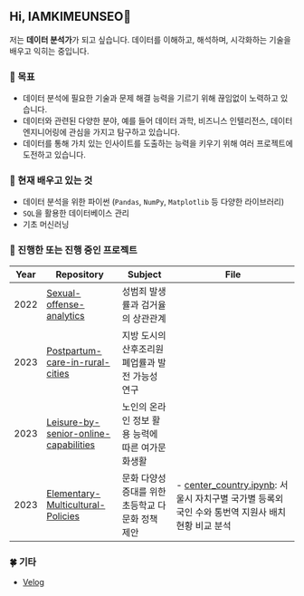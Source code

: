 ## Hi, IAMKIMEUNSEO👋
저는 **데이터 분석가**가 되고 싶습니다. 데이터를 이해하고, 해석하며, 시각화하는 기술을 배우고 익히는 중입니다.

### 🔭 목표
- 데이터 분석에 필요한 기술과 문제 해결 능력을 기르기 위해 끊임없이 노력하고 있습니다.
- 데이터와 관련된 다양한 분야, 예를 들어 데이터 과학, 비즈니스 인텔리전스, 데이터 엔지니어링에 관심을 가지고 탐구하고 있습니다.
- 데이터를 통해 가치 있는 인사이트를 도출하는 능력을 키우기 위해 여러 프로젝트에 도전하고 있습니다.

### 🌱 현재 배우고 있는 것
- 데이터 분석을 위한 파이썬 (`Pandas`, `NumPy`, `Matplotlib` 등 다양한 라이브러리)
- `SQL`을 활용한 데이터베이스 관리
- 기초 머신러닝

### 🚀 진행한 또는 진행 중인 프로젝트
| Year | Repository | Subject | File|
|---|---|---|---|
| 2022 | [Sexual-offense-analytics](https://github.com/IAMKIMEUNSEO/Sexual-offense-analytics.git) |성범죄 발생률과 검거율의 상관관계
| 2023 | [Postpartum-care-in-rural-cities](https://github.com/IAMKIMEUNSEO/Postpartum-care-in-rural-cities.git) | 지방 도시의 산후조리원 폐업률과 발전 가능성 연구 |
| 2023 | [Leisure-by-senior-online-capabilities](https://github.com/IAMKIMEUNSEO/leisure-by-senior-online-capabilities.git) | 노인의 온라인 정보 활용 능력에 따른 여가문화생활 |
| 2023 | [Elementary-Multicultural-Policies](https://github.com/IAMKIMEUNSEO/Elementary-Multicultural-Policies.git) | 문화 다양성 증대를 위한 초등학교 다문화 정책 제안 | - [center_country.ipynb](https://github.com/IAMKIMEUNSEO/Elementary-Multicultural-Policies/blob/main/Python/center_country.ipynb):  서울시 자치구별 국가별 등록외국인 수와 통번역 지원사 배치 현황 비교 분석

### 🍀 기타
- [Velog](https://velog.io/@eunseo63/series)

